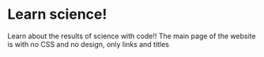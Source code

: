 # Learn science!
Learn about the results of science with code!!
The main page of the website is with no CSS and no design, only links and titles
